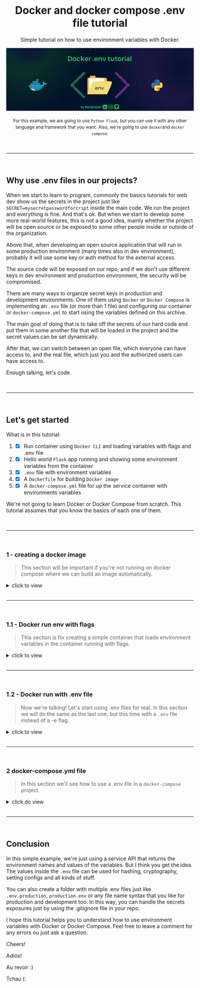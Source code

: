 <div align="center">

# Docker and docker compose .env file tutorial

Simple tutorial on how to use environment variables with Docker.

![image](./assets/img/0.png)

<small>For this example, we are going to use `Python Flask`, but you can use it with any other language and framework that you want.</small>
<small>Also, we're going to use `docker`and `docker compose`.</small>
 
</div>

<br>
<hr>
<br>

## Why use .env files in our projects?
When we start to learn to program, commonly the basics tutorials for web dev show us the secrets in the project just like `SECRET=mysecretpasswordforcript` inside the main code. We run the project and everything is fine. And that's ok. But when we start to develop some more real-world features, this is not a good idea, mainly whether the project will be open source or be exposed to some other people inside or outside of the organization.

Above that, when developing an open source application that will run in some production environment (many times also in dev environment), probably it will use some key or auth method for the external access.

The source code will be exposed on our repo, and if we don't use different keys in dev environment and production environment, the security will be compromised.

There are many ways to organize secret keys in production and development environments. One of them using `Docker` or `Docker Compose` is implementing an `.env` file (or more than 1 file) and configuring our container or `docker-compose.yml` to start using the variables defined on this archive.

The main goal of doing that is to take off the secrets of our hard code and put them in some another file that will be loaded in the project and the secret values can be set dynamically.

After that, we can switch between an open file, which everyone can have access to, and the real file, which just you and the authorized users can have access to.

Enough talking, let's code.

<br>
<hr>
<br>

## Let's get started

What is in this tutorial:
1. - [x] Run container using `Docker CLI` and loading variables with flags and .env file 
2. - [x] Hello world `Flask` app running and showing some environment variables from the container 
3. - [x] `.env` file with environment variables
4. - [x] A `Dockerfile` for building `Docker image`
5. - [x] A `docker-compose.yml` file for up the service container with environments variables

We're not going to learn Docker or Docker Compose from scratch. This tutorial assumes that you know the basics of each one of them.

<br>
<hr>
<br>

### 1 - creating a docker image
> This section will be important if you're not running on docker compose where we can build an image automatically.

<details>
<summary>click to view</summary>
First things first, let's create the image that will be used to start the container. To do that just type it the following command inside the Dockerfile directory:

`docker build . -t docker-tutorial-image`

This will build an image based on Dockerfile with the tag 'docker-tutorial-image' or whatever other name you want.

After building it, you can check it out to have sure that everything is fine just typing the command below for to list all available images:

`docker images`

<div align="center"><small>If the build was executed with no error, you'd see its image in the list.</small></div>
</details>

<br>
<hr>
<br>

### 1.1 - Docker run env with flags
> This section is for creating a simple container that loads environment variables in the container running with flags.

<details>
<summary>click to view</summary>
To start the container by using the image created in the last section, just type the following command:

`docker run -p 80:5000 --name testing -e NAME=myname -d docker-tutorial-image`

The command above with `-p` flag connects the 80 host port to the 5000 container port, which is the port running the Flask service. The `--name` flag sets a name to the container, which you can check by typing the command:

`docker ps`

and searching for the name column with a container called 'testing' or any name that you set. The `-e` flag is the one that inserts the variables in the container. The -e is followed by this syntax:

`VARIABLE=VALUE`

This will create inside the container an environment variable with the name and value that you type. After starting the container you can check it by accessing the container with command `docker exec -it container-name bash` and running the `set` command.

The `-d` flag runs the container in the background, and last but not least, the tag image used in the build section.

Now, we can open the browser and check the results by following the URL:

`http://localhost`.

<div align="center">

![image](./assets/img/1.png)
</div>

As you can see, the API run inside the container returns a list with variables, where the 'NAME' variable has the value set in the -e flag. If you type more -e flags followed by VAR-NAME=VALUE, they will be shown in the browser.

<div align="center"><small>But just GITHUB, INSTAGRAM, LINKEDIN, NAME and YOUTUBE will appear because of the <a src="./tutorial/app.py">app.py</a> script behaviour. You can change it as you want.</small></div>

</details>

<br>
<hr>
<br>

### 1.2 - Docker run with .env file
>Now we're talking! Let's start using .env files for real. In this section we will do the same as the last one, but this time with a `.env` file instead of a -e flag.

<details>
<summary>click to view</summary>
Loading values from archives is a very common way to deal with secrets in programming.

The [.env file](https://docs.docker.com/compose/env-file/) is a default method available in `Docker` and `Docker Compose` to start any service with the values inside the `.env`.

It is very simple to use. In the `.env` just write your variables one below the other with the following syntax:<br>
`VARIABLE_NAME=VALUE`

You can see it in the [.env file](./tutorial/.env) inside the tutorial folder. Sometimes, depending on the string format, the variables will use some special character(s) that can be interpreted by the shell as a comment or something similar. In this case, you can use [simple quotes to avoid the default behaviour](https://github.com/docker/compose/issues/8607#issuecomment-938235797): `VARNAME='VALUE'`.

In that way we can define files for being used in dev and production environment and switch between them, also managing which one you want to expose by using [.gitignore](https://git-scm.com/docs/gitignore).

To start a container loading a file, just type the command bellow inside the tutorial folder:

`docker run -p 80:5000 --name tutorial --env-file .env docker-tutorial-image`

The only news here is the `--env-file` flag, which is used to define the path to the file that will be used to load the environment variables to the container.

Now, if you open the `http://localhost` address:

<div align="center">

![image](./assets/img/2.png)

</div>

All the variables inside .env are loaded to the container, which runs the Flask API that returns them to the browser.

</details>

<br>
<hr>
<br>

### 2 docker-compose.yml file
> In this section we'll see how to use a .env file in a `docker-compose` project.

<details>
<summary>click do view</summary>

In [Docker Compose](https://docs.docker.com/compose/) things are a little bit different and with more clean commands. In the [docker-compose.yml](./tutorial/docker-compose.yaml) file there are some definitions that able us to just run the following command inside the tutorial folder to get everything up and running:

`docker compose up --build -d`

<small>Depending on the Docker environ version that you're using maybe run with 'docker-compose' instead.</small>

If you refresh the page, you will see the exact same result as before. Let's understand what just happened.

The `up` command is to set up and run the services defined inside the docker-compose file, while the `--build` flag is to build the image if the image doesn't exist (it must be configured in the build definition inside the docker-compose.yml service level. Without it, it won't work and you'll need to build the image on your own before starting the docker-compose) and `-d` flag is meant to run everything on background.

In the service level indentation, you'll find an `env_file` definition that uses the `.env` archive. It will load the file and bring the variables to the container config. 

Right below there is the `environment` definition. The syntax is very simple: `CONTAINER_VARIABLE=${ENV_FILE_VARIABLE}`. The values of the `.env file` variables will be stored in the container variables. Using that, you can just change the `env_file` path to switch between files that will be loaded in the service container.

After testing just execute the command to stop the container:
`docker compose down`

</details>

<br>
<hr>
<br>

## Conclusion

In this simple example, we're just using a service API that returns the environment names and values of the variables. But I think you get the idea. The values inside the `.env` file can be used for hashing, cryptography, setting configs and all kinds of stuff.

You can also create a folder with multiple .env files just like `.env.production`, `production.env` or any file name syntax that you like for production and development too. In this way, you can handle the secrets exposures just by using the .gitignore file in your repo.

I hope this tutorial helps you to understand how to use environment variables with Docker or Docker Compose. Feel free to leave a comment for any errors ou just ask a question. 

Cheers!

Adiós!

Au revoir :)

Tchau (: